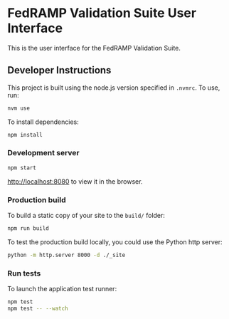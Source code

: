 # FedRAMP Validation Suite User Interface

This is the user interface for the FedRAMP Validation Suite.
## Developer Instructions

This project is built using the node.js version specified in `.nvmrc`. To use, run:

```bash
nvm use
```

To install dependencies:

```bash
npm install
```

### Development server

```bash
npm start
```

[http://localhost:8080](http://localhost:8080) to view it in the browser.

### Production build

To build a static copy of your site to the `build/` folder:

```bash
npm run build
```

To test the production build locally, you could use the Python http server:

```bash
python -m http.server 8000 -d ./_site
```

### Run tests

To launch the application test runner:

```bash
npm test
npm test -- --watch
```
